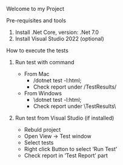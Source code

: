 

Welcome to my Project

Pre-requisites and tools
1. Install .Net Core, version: .Net 7.0
2. Install Visual Studio 2022 (optional)

How to execute the tests
1. Run test with command
    * From Mac
        * <your machine dotnet address>/dotnet test -l:html;
        * Check report under <Project root path>/TestResults/
    * From Windows
        * <your machine dotnet address>\dotnet test -l:html;
        * Check report under <Project root path>\TestResults\


2. Run test from Visual Studio (if installed)
    * Rebuld project
    * Open View -> Test window
    * Select tests
    * Right click Button to select ‘Run Test'
    * Check report in ’Test Report’ part
